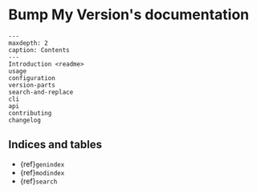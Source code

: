 # Bump My Version's documentation

```{toctree}
---
maxdepth: 2
caption: Contents
---
Introduction <readme>
usage
configuration
version-parts
search-and-replace
cli
api
contributing
changelog
```

## Indices and tables

* {ref}`genindex`
* {ref}`modindex`
* {ref}`search`
